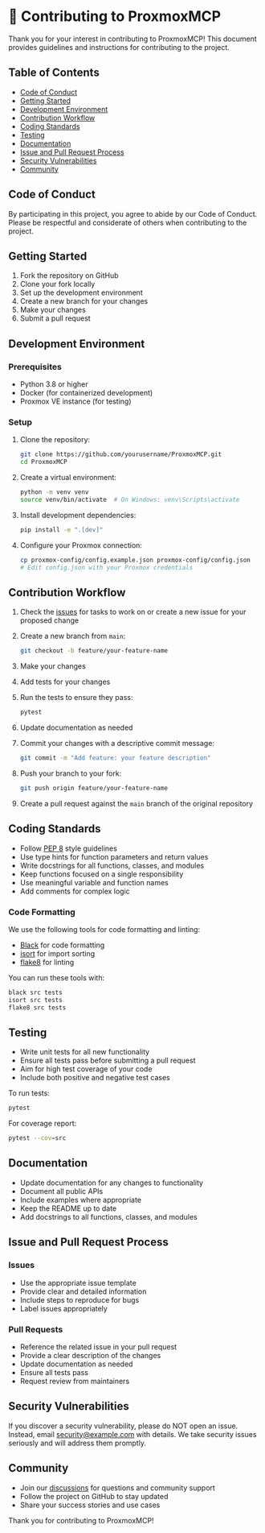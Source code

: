 # 💁 Contributing to ProxmoxMCP

Thank you for your interest in contributing to ProxmoxMCP! This document provides guidelines and instructions for contributing to the project.

## Table of Contents

* [Code of Conduct](CONTRIBUTING.md#code-of-conduct)
* [Getting Started](CONTRIBUTING.md#getting-started)
* [Development Environment](CONTRIBUTING.md#development-environment)
* [Contribution Workflow](CONTRIBUTING.md#contribution-workflow)
* [Coding Standards](CONTRIBUTING.md#coding-standards)
* [Testing](CONTRIBUTING.md#testing)
* [Documentation](CONTRIBUTING.md#documentation)
* [Issue and Pull Request Process](CONTRIBUTING.md#issue-and-pull-request-process)
* [Security Vulnerabilities](CONTRIBUTING.md#security-vulnerabilities)
* [Community](CONTRIBUTING.md#community)

## Code of Conduct

By participating in this project, you agree to abide by our Code of Conduct. Please be respectful and considerate of others when contributing to the project.

## Getting Started

1. Fork the repository on GitHub
2. Clone your fork locally
3. Set up the development environment
4. Create a new branch for your changes
5. Make your changes
6. Submit a pull request

## Development Environment

### Prerequisites

* Python 3.8 or higher
* Docker (for containerized development)
* Proxmox VE instance (for testing)

### Setup

1.  Clone the repository:

    ```bash
    git clone https://github.com/yourusername/ProxmoxMCP.git
    cd ProxmoxMCP
    ```
2.  Create a virtual environment:

    ```bash
    python -m venv venv
    source venv/bin/activate  # On Windows: venv\Scripts\activate
    ```
3.  Install development dependencies:

    ```bash
    pip install -e ".[dev]"
    ```
4.  Configure your Proxmox connection:

    ```bash
    cp proxmox-config/config.example.json proxmox-config/config.json
    # Edit config.json with your Proxmox credentials
    ```

## Contribution Workflow

1. Check the [issues](https://github.com/yourusername/ProxmoxMCP/issues) for tasks to work on or create a new issue for your proposed change
2.  Create a new branch from `main`:

    ```bash
    git checkout -b feature/your-feature-name
    ```
3. Make your changes
4. Add tests for your changes
5.  Run the tests to ensure they pass:

    ```bash
    pytest
    ```
6. Update documentation as needed
7.  Commit your changes with a descriptive commit message:

    ```bash
    git commit -m "Add feature: your feature description"
    ```
8.  Push your branch to your fork:

    ```bash
    git push origin feature/your-feature-name
    ```
9. Create a pull request against the `main` branch of the original repository

## Coding Standards

* Follow [PEP 8](https://www.python.org/dev/peps/pep-0008/) style guidelines
* Use type hints for function parameters and return values
* Write docstrings for all functions, classes, and modules
* Keep functions focused on a single responsibility
* Use meaningful variable and function names
* Add comments for complex logic

### Code Formatting

We use the following tools for code formatting and linting:

* [Black](https://black.readthedocs.io/) for code formatting
* [isort](https://pycqa.github.io/isort/) for import sorting
* [flake8](https://flake8.pycqa.org/) for linting

You can run these tools with:

```bash
black src tests
isort src tests
flake8 src tests
```

## Testing

* Write unit tests for all new functionality
* Ensure all tests pass before submitting a pull request
* Aim for high test coverage of your code
* Include both positive and negative test cases

To run tests:

```bash
pytest
```

For coverage report:

```bash
pytest --cov=src
```

## Documentation

* Update documentation for any changes to functionality
* Document all public APIs
* Include examples where appropriate
* Keep the README up to date
* Add docstrings to all functions, classes, and modules

## Issue and Pull Request Process

### Issues

* Use the appropriate issue template
* Provide clear and detailed information
* Include steps to reproduce for bugs
* Label issues appropriately

### Pull Requests

* Reference the related issue in your pull request
* Provide a clear description of the changes
* Update documentation as needed
* Ensure all tests pass
* Request review from maintainers

## Security Vulnerabilities

If you discover a security vulnerability, please do NOT open an issue. Instead, email [security@example.com](mailto:security@example.com) with details. We take security issues seriously and will address them promptly.

## Community

* Join our [discussions](https://github.com/yourusername/ProxmoxMCP/discussions) for questions and community support
* Follow the project on GitHub to stay updated
* Share your success stories and use cases

Thank you for contributing to ProxmoxMCP!
